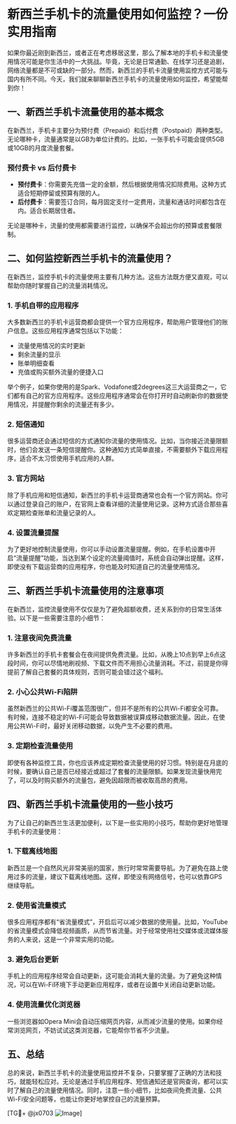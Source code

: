 # 新西兰手机卡的流量使用如何监控？一份实用指南

如果你最近刚到新西兰，或者正在考虑移居这里，那么了解本地的手机卡和流量使用情况可能是你生活中的一大挑战。毕竟，无论是日常通勤、在线学习还是追剧，网络流量都是不可或缺的一部分。然而，新西兰的手机卡流量使用监控方式可能与国内有所不同。今天，我们就来聊聊新西兰手机卡的流量使用如何监控，希望能帮到你！

## 一、新西兰手机卡流量使用的基本概念

在新西兰，手机卡主要分为预付费（Prepaid）和后付费（Postpaid）两种类型。无论哪种卡，流量通常是以GB为单位计费的。比如，一张手机卡可能会提供5GB或10GB的月度流量套餐。

### 预付费卡 vs 后付费卡
- **预付费卡**：你需要先充值一定的金额，然后根据使用情况扣除费用。这种方式适合短期停留或预算有限的人。
- **后付费卡**：需要签订合同，每月固定支付一定费用，流量和通话时间都包含在内。适合长期居住者。

无论是哪种卡，流量的使用都需要进行监控，以确保不会超出你的预算或套餐限制。

## 二、如何监控新西兰手机卡的流量使用？

在新西兰，监控手机卡的流量使用主要有几种方法。这些方法既方便又直观，可以帮助你随时掌握自己的流量消耗情况。

### 1. 手机自带的应用程序
大多数新西兰的手机卡运营商都会提供一个官方应用程序，帮助用户管理他们的账户信息。这些应用程序通常包括以下功能：
- 流量使用情况的实时更新
- 剩余流量的显示
- 账单明细查看
- 充值或购买额外流量的便捷入口

举个例子，如果你使用的是Spark、Vodafone或2degrees这三大运营商之一，它们都有自己的官方应用程序。这些应用程序通常会在你打开时自动刷新你的数据使用情况，并提醒你剩余的流量还有多少。

### 2. 短信通知
很多运营商还会通过短信的方式通知你流量的使用情况。比如，当你接近流量限额时，他们会发送一条短信提醒你。这种通知方式简单直接，不需要额外下载应用程序，适合不太习惯使用手机应用的人群。

### 3. 官方网站
除了手机应用和短信通知，新西兰的手机卡运营商通常也会有一个官方网站。你可以通过登录自己的账户，在官网上查看详细的流量使用记录。这种方式适合那些喜欢定期检查账单和流量记录的人。

### 4. 设置流量提醒
为了更好地控制流量使用，你可以手动设置流量提醒。例如，在手机设置中开启“流量提醒”功能，当达到某个设定的流量阈值时，系统会自动弹出提醒。这样，即使没有下载运营商的应用程序，你也能及时知道自己的流量使用情况。

## 三、新西兰手机卡流量使用的注意事项

在新西兰，监控流量使用不仅仅是为了避免超额收费，还关系到你的日常生活体验。以下是一些需要注意的小细节：

### 1. 注意夜间免费流量
许多新西兰的手机卡套餐会在夜间提供免费流量。比如，从晚上10点到早上6点这段时间，你可以尽情地刷视频、下载文件而不用担心流量消耗。不过，前提是你得提前了解自己套餐的具体规则，否则可能会错过这个福利。

### 2. 小心公共Wi-Fi陷阱
虽然新西兰的公共Wi-Fi覆盖范围很广，但并不是所有的公共Wi-Fi都安全可靠。有时候，连接不稳定的Wi-Fi可能会导致数据被误算成移动数据流量。因此，在使用公共Wi-Fi时，最好关闭移动数据，以免产生不必要的费用。

### 3. 定期检查流量使用
即使有各种监控工具，你也应该养成定期检查流量使用的好习惯。特别是在月底的时候，要确认自己是否已经接近或超过了套餐的流量限额。如果发现流量快用完了，可以及时购买额外的流量包，避免因超限而被收取高昂的费用。

## 四、新西兰手机卡流量使用的一些小技巧

为了让自己的新西兰生活更加便利，以下是一些实用的小技巧，帮助你更好地管理手机卡的流量使用：

### 1. 下载离线地图
新西兰是一个自然风光非常美丽的国家，旅行时常常需要导航。为了避免在路上使用过多的流量，建议下载离线地图。这样，即使没有网络信号，也可以依靠GPS继续导航。

### 2. 使用省流量模式
很多应用程序都有“省流量模式”，开启后可以减少数据的使用量。比如，YouTube的省流量模式会降低视频画质，从而节省流量。对于经常使用社交媒体或流媒体服务的人来说，这是一个非常实用的功能。

### 3. 避免后台更新
手机上的应用程序经常会自动更新，这可能会消耗大量的流量。为了避免这种情况，可以在Wi-Fi环境下手动更新应用程序，或者在设置中关闭自动更新功能。

### 4. 使用流量优化浏览器
一些浏览器如Opera Mini会自动压缩网页内容，从而减少流量的使用。如果你经常浏览网页，不妨试试这类浏览器，它能帮你节省不少流量。

## 五、总结

总的来说，新西兰手机卡的流量使用监控并不复杂，只要掌握了正确的方法和技巧，就能轻松应对。无论是通过手机应用程序、短信通知还是官网查询，都可以实时了解自己的流量使用情况。同时，注意一些小细节，比如夜间免费流量、公共Wi-Fi安全问题等，也能让你更好地掌控自己的流量预算。

[TG💪+ @jx0703 ![Image](https://github.com/user-attachments/assets/dbca1d08-cadb-493c-b0ec-ad6f7a83f270)]